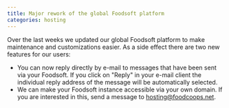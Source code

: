 ```yaml
---
title: Major rework of the global Foodsoft platform
categories: hosting
---
```


Over the last weeks we updated our global Foodsoft platform to make maintenance and
customizations easier. As a side effect there are two new features for our users:

- You can now reply directly by e-mail to messages that have been sent
  via your Foodsoft. If you click on "Reply" in your e-mail client the individual
  reply address of the message will be automatically selected.
- We can make your Foodsoft instance accessible via your own domain. If
  you are interested in this, send a message to
  [hosting@foodcoops.net](mailto:hosting@foodcoops.net).
